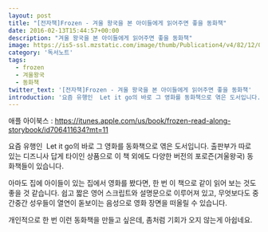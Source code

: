 ```yaml
---
layout: post
title: "[전자책]Frozen - 겨울 왕국을 본 아이들에게 읽어주면 좋을 동화책"
date: 2016-02-13T15:44:57+00:00
description: "겨울 왕국을 본 아이들에게 읽어주면 좋을 동화책"
image: https://is5-ssl.mzstatic.com/image/thumb/Publication4/v4/82/12/05/821205be-ab0f-69e4-fdcc-268d4c083a77/source/225x225bb.jpg
category: '독서노트'  
tags: 
  - frozen
  - 겨울왕국
  - 동화책
twitter_text: '[전자책]Frozen - 겨울 왕국을 본 아이들에게 읽어주면 좋을 동화책'
introduction: '요즘 유행인  Let it go의 바로 그 영화를 동화책으로 엮은 도서입니다.'
---
```


애플 아이북스 : <https://itunes.apple.com/us/book/frozen-read-along-storybook/id706411634?mt=11>

요즘 유행인  Let it go의 바로 그 영화를 동화책으로 엮은 도서입니다. 출판부가 따로 있는 디즈니사 답게 타이인 상품으로 이 책 외에도 다양한 버전의 포로즌(겨울왕국) 동화책들이 있습니다.

아마도 집에 아이들이 있는 집에서 영화를 봤다면, 한 번 이 책으로 같이 읽어 보는 것도 좋을 것 같습니다. 쉽고 짧은 영어 스크립트와 설명문으로 이루어져 있고, 무엇보다도 중간중간 성우들이 열연이 돋보이는 음성으로 영화 장면을 떠올릴 수 있습니다.

개인적으로 한 번 이런 동화책을 만들고 싶은데, 좀처럼 기회가 오지 않는게 아쉽네요.